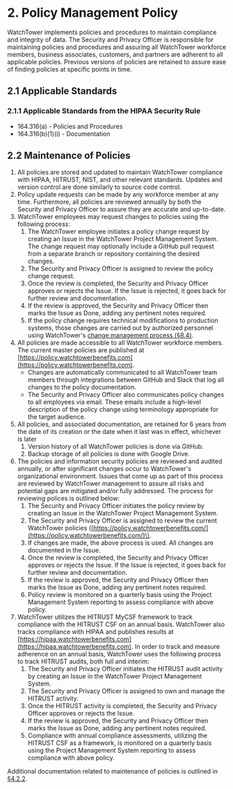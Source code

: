 # 2. Policy Management Policy

WatchTower implements policies and procedures to maintain compliance and integrity of data. The Security and Privacy Officer is responsible for maintaining policies and procedures and assuring all WatchTower workforce members, business associates, customers, and partners are adherent to all applicable policies. Previous versions of policies are retained to assure ease of finding policies at specific points in time.

## 2.1 Applicable Standards

### 2.1.1 Applicable Standards from the HIPAA Security Rule

* 164.316\(a\) - Policies and Procedures
* 164.316\(b\)\(1\)\(i\) - Documentation

## 2.2 Maintenance of Policies

1. All policies are stored and updated to maintain WatchTower compliance with HIPAA, HITRUST, NIST, and other relevant standards. Updates and version control are done similarly to source code control.
2. Policy update requests can be made by any workforce member at any time. Furthermore, all policies are reviewed annually by both the Security and Privacy Officer to assure they are accurate and up-to-date.
3. WatchTower employees may request changes to policies using the following process:
   1. The WatchTower employee initiates a policy change request by creating an Issue in the WatchTower Project Management System. The change request may optionally include a GitHub pull request from a separate branch or repository containing the desired changes.
   2. The Security and Privacy Officer is assigned to review the policy change request.
   3. Once the review is completed, the Security and Privacy Officer approves or rejects the Issue. If the Issue is rejected, it goes back for further review and documentation.
   4. If the review is approved, the Security and Privacy Officer then marks the Issue as Done, adding any pertinent notes required.
   5. If the policy change requires technical modifications to production systems, those changes are carried out by authorized personnel using WatchTower's [change management process \(§8.4\)](02-policy_management_policy.md#8.4-changing-existing-systems).
4. All policies are made accessible to all WatchTower workforce members. The current master policies are published at [https://policy.watchtowerbenefits.com](https://policy.watchtowerbenefits.com).
   * Changes are automatically communicated to all WatchTower team members through integrations between GitHub and Slack that log all changes to the policy documentation.
   * The Security and Privacy Officer also communicates policy changes to all employees via email. These emails include a high-level description of the policy change using terminology appropriate for the target audience.
5. All policies, and associated documentation, are retained for 6 years from the date of its creation or the date when it last was in effect, whichever is later
   1. Version history of all WatchTower policies is done via GitHub.
   2. Backup storage of all policies is done with Google Drive.
6. The policies and information security policies are reviewed and audited annually, or after significant changes occur to WatchTower's organizational environment. Issues that come up as part of this process are reviewed by WatchTower management to assure all risks and potential gaps are mitigated and/or fully addressed. The process for reviewing polices is outlined below:
   1. The Security and Privacy Officer initiates the policy review by creating an Issue in the WatchTower Project Management System.
   2. The Security and Privacy Officer is assigned to review the current WatchTower policies \([https://policy.watchtowerbenefits.com/](https://policy.watchtowerbenefits.com/)\).
   3. If changes are made, the above process is used. All changes are documented in the Issue.
   4. Once the review is completed, the Security and Privacy Officer approves or rejects the Issue. If the Issue is rejected, it goes back for further review and documentation.
   5. If the review is approved, the Security and Privacy Officer then marks the Issue as Done, adding any pertinent notes required.
   6. Policy review is monitored on a quarterly basis using the Project Management System reporting to assess compliance with above policy.
7. WatchTower utilizes the HITRUST MyCSF framework to track compliance with the HITRUST CSF on an annual basis. WatchTower also tracks compliance with HIPAA and publishes results at [https://hipaa.watchtowerbenefits.com](https://hipaa.watchtowerbenefits.com). In order to track and measure adherence on an annual basis, WatchTower uses the following process to track HITRUST audits, both full and interim:
   1. The Security and Privacy Officer initiates the HITRUST audit activity by creating an Issue in the WatchTower Project Management System.
   2. The Security and Privacy Officer is assigned to own and manage the HITRUST activity.
   3. Once the HITRUST activity is completed, the Security and Privacy Officer approves or rejects the Issue.
   4. If the review is approved, the Security and Privacy Officer then marks the Issue as Done, adding any pertinent notes required.
   5. Compliance with annual compliance assessments, utilizing the HITRUST CSF as a framework, is monitored on a quarterly basis using the Project Management System reporting to assess compliance with above policy.

Additional documentation related to maintenance of policies is outlined in [§4.2.2](02-policy_management_policy.md#4.2-security-and-privacy-officer).

